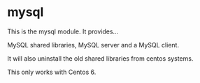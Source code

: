 # mysql #

This is the mysql module. It provides...

MySQL shared libraries, MySQL server and a MySQL client.

It will also uninstall the old shared libraries from centos systems.

This only works with Centos 6.